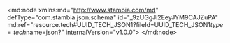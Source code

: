 <?xml version="1.0" encoding="UTF-8"?>
<md:node xmlns:md="http://www.stambia.com/md" defType="com.stambia.json.schema" id="_9zUGgJi2EeyJYM9CAJZuPA" md:ref="resource.tech#UUID_TECH_JSON1?fileId=UUID_TECH_JSON1$type=tech$name=json?" internalVersion="v1.0.0">
  <node defType="com.stambia.json.rootObject" id="_95Un4Ji2EeyJYM9CAJZuPA" name="marketingCampaign">
    <attribute defType="com.stambia.json.rootObject.encoding" id="_95jRYJi2EeyJYM9CAJZuPA" value="UTF-8"/>
    <attribute defType="com.stambia.json.rootObject.reverseFilePath" id="_95oJ4Zi2EeyJYM9CAJZuPA" value="C:\xDI_Wks\stambia_wks_DEV_Training\Training\Files_In\Json\marketingCampaign.json"/>
    <attribute defType="com.stambia.json.rootObject.filePath" id="_SexB4Ji3EeyJYM9CAJZuPA" value="C:\xDI_Wks\stambia_wks_DEV_Training\Training\Files_Out\Json\generated_marketingCampaign.json"/>
    <node defType="com.stambia.json.array" id="_AyqzlZi3EeyJYM9CAJZuPA" name="mailingCampaign" position="1">
      <node defType="com.stambia.json.object" id="_Ayqzlpi3EeyJYM9CAJZuPA" name="item" position="1">
        <node defType="com.stambia.json.value" id="_Ayqzl5i3EeyJYM9CAJZuPA" name="lastName" position="1">
          <attribute defType="com.stambia.json.value.type" id="_AyqzmJi3EeyJYM9CAJZuPA" value="string"/>
        </node>
        <node defType="com.stambia.json.value" id="_AyqzmZi3EeyJYM9CAJZuPA" name="titleCode" position="2">
          <attribute defType="com.stambia.json.value.type" id="_Ayqzmpi3EeyJYM9CAJZuPA" value="string"/>
        </node>
        <node defType="com.stambia.json.value" id="_Ayqzm5i3EeyJYM9CAJZuPA" name="title" position="3">
          <attribute defType="com.stambia.json.value.type" id="_AyqznJi3EeyJYM9CAJZuPA" value="string"/>
        </node>
        <node defType="com.stambia.json.value" id="_AyqznZi3EeyJYM9CAJZuPA" name="customerId" position="4">
          <attribute defType="com.stambia.json.value.type" id="_Ayqznpi3EeyJYM9CAJZuPA" value="number"/>
        </node>
        <node defType="com.stambia.json.value" id="_Ayqzn5i3EeyJYM9CAJZuPA" name="company" position="5">
          <attribute defType="com.stambia.json.value.type" id="_AyqzoJi3EeyJYM9CAJZuPA" value="string"/>
        </node>
        <node defType="com.stambia.json.value" id="_AyqzoZi3EeyJYM9CAJZuPA" name="birthDate" position="6">
          <attribute defType="com.stambia.json.value.type" id="_Ayqzopi3EeyJYM9CAJZuPA" value="string"/>
        </node>
        <node defType="com.stambia.json.value" id="_Ayqzo5i3EeyJYM9CAJZuPA" name="firstName" position="7">
          <attribute defType="com.stambia.json.value.type" id="_AyqzpJi3EeyJYM9CAJZuPA" value="string"/>
        </node>
        <node defType="com.stambia.json.array" id="_AyqzpZi3EeyJYM9CAJZuPA" name="email" position="8">
          <node defType="com.stambia.json.object" id="_Ayqzppi3EeyJYM9CAJZuPA" name="item" position="1">
            <node defType="com.stambia.json.value" id="_Ayqzp5i3EeyJYM9CAJZuPA" name="mailingAllowed" position="1">
              <attribute defType="com.stambia.json.value.type" id="_AyqzqJi3EeyJYM9CAJZuPA" value="string"/>
            </node>
            <node defType="com.stambia.json.value" id="_AyqzqZi3EeyJYM9CAJZuPA" name="emailType" position="2">
              <attribute defType="com.stambia.json.value.type" id="_Ayqzqpi3EeyJYM9CAJZuPA" value="string"/>
            </node>
            <node defType="com.stambia.json.value" id="_Ayqzq5i3EeyJYM9CAJZuPA" name="emailId" position="3">
              <attribute defType="com.stambia.json.value.type" id="_AyqzrJi3EeyJYM9CAJZuPA" value="number"/>
            </node>
            <node defType="com.stambia.json.value" id="_AyqzrZi3EeyJYM9CAJZuPA" name="emailAddress" position="4">
              <attribute defType="com.stambia.json.value.type" id="_Ayqzrpi3EeyJYM9CAJZuPA" value="string"/>
            </node>
          </node>
        </node>
      </node>
    </node>
    <node defType="com.stambia.json.array" id="_Ayqzr5i3EeyJYM9CAJZuPA" name="phoningCampaign" position="2">
      <node defType="com.stambia.json.object" id="_AyqzsJi3EeyJYM9CAJZuPA" name="item" position="1">
        <node defType="com.stambia.json.value" id="_AyqzsZi3EeyJYM9CAJZuPA" name="lastName" position="1">
          <attribute defType="com.stambia.json.value.type" id="_Ayqzspi3EeyJYM9CAJZuPA" value="string"/>
        </node>
        <node defType="com.stambia.json.value" id="_Ayqzs5i3EeyJYM9CAJZuPA" name="titleCode" position="2">
          <attribute defType="com.stambia.json.value.type" id="_AyqztJi3EeyJYM9CAJZuPA" value="string"/>
        </node>
        <node defType="com.stambia.json.value" id="_AyqztZi3EeyJYM9CAJZuPA" name="title" position="3">
          <attribute defType="com.stambia.json.value.type" id="_Ayqztpi3EeyJYM9CAJZuPA" value="string"/>
        </node>
        <node defType="com.stambia.json.value" id="_Ayqzt5i3EeyJYM9CAJZuPA" name="customerId" position="4">
          <attribute defType="com.stambia.json.value.type" id="_AyqzuJi3EeyJYM9CAJZuPA" value="number"/>
        </node>
        <node defType="com.stambia.json.value" id="_AyqzuZi3EeyJYM9CAJZuPA" name="company" position="5">
          <attribute defType="com.stambia.json.value.type" id="_Ayqzupi3EeyJYM9CAJZuPA" value="string"/>
        </node>
        <node defType="com.stambia.json.value" id="_Ayqzu5i3EeyJYM9CAJZuPA" name="birthDate" position="6">
          <attribute defType="com.stambia.json.value.type" id="_AyqzvJi3EeyJYM9CAJZuPA" value="string"/>
        </node>
        <node defType="com.stambia.json.value" id="_AyqzvZi3EeyJYM9CAJZuPA" name="firstName" position="7">
          <attribute defType="com.stambia.json.value.type" id="_Ayqzvpi3EeyJYM9CAJZuPA" value="string"/>
        </node>
        <node defType="com.stambia.json.array" id="_Ayqzv5i3EeyJYM9CAJZuPA" name="phone" position="8">
          <node defType="com.stambia.json.object" id="_AyqzwJi3EeyJYM9CAJZuPA" name="item" position="1">
            <node defType="com.stambia.json.value" id="_AyqzwZi3EeyJYM9CAJZuPA" name="phoneNumber" position="1">
              <attribute defType="com.stambia.json.value.type" id="_Ayqzwpi3EeyJYM9CAJZuPA" value="string"/>
            </node>
            <node defType="com.stambia.json.value" id="_Ayqzw5i3EeyJYM9CAJZuPA" name="phoneType" position="2">
              <attribute defType="com.stambia.json.value.type" id="_AyqzxJi3EeyJYM9CAJZuPA" value="string"/>
            </node>
            <node defType="com.stambia.json.value" id="_AyqzxZi3EeyJYM9CAJZuPA" name="phoningAllowed" position="3">
              <attribute defType="com.stambia.json.value.type" id="_Ayqzxpi3EeyJYM9CAJZuPA" value="string"/>
            </node>
            <node defType="com.stambia.json.value" id="_Ayqzx5i3EeyJYM9CAJZuPA" name="phoneId" position="4">
              <attribute defType="com.stambia.json.value.type" id="_AyqzyJi3EeyJYM9CAJZuPA" value="number"/>
            </node>
            <node defType="com.stambia.json.value" id="_AyqzyZi3EeyJYM9CAJZuPA" name="phoneTypeCode" position="5">
              <attribute defType="com.stambia.json.value.type" id="_Ayqzypi3EeyJYM9CAJZuPA" value="string"/>
            </node>
          </node>
        </node>
      </node>
    </node>
  </node>
</md:node>
